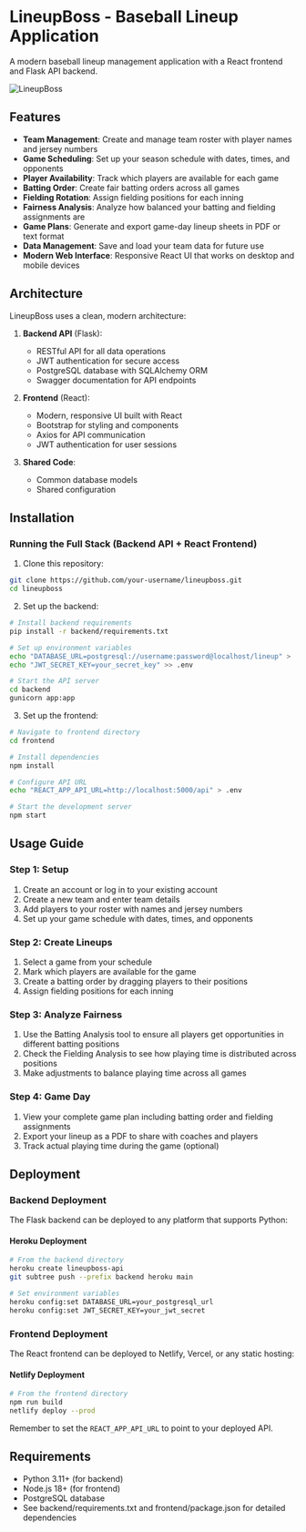 # LineupBoss - Baseball Lineup Application

A modern baseball lineup management application with a React frontend and Flask API backend.

![LineupBoss](https://github.com/your-username/lineupboss/raw/main/screenshot.png)

## Features

- **Team Management**: Create and manage team roster with player names and jersey numbers
- **Game Scheduling**: Set up your season schedule with dates, times, and opponents
- **Player Availability**: Track which players are available for each game
- **Batting Order**: Create fair batting orders across all games
- **Fielding Rotation**: Assign fielding positions for each inning
- **Fairness Analysis**: Analyze how balanced your batting and fielding assignments are
- **Game Plans**: Generate and export game-day lineup sheets in PDF or text format
- **Data Management**: Save and load your team data for future use
- **Modern Web Interface**: Responsive React UI that works on desktop and mobile devices

## Architecture

LineupBoss uses a clean, modern architecture:

1. **Backend API** (Flask):
   - RESTful API for all data operations
   - JWT authentication for secure access
   - PostgreSQL database with SQLAlchemy ORM
   - Swagger documentation for API endpoints

2. **Frontend** (React):
   - Modern, responsive UI built with React
   - Bootstrap for styling and components
   - Axios for API communication
   - JWT authentication for user sessions

3. **Shared Code**:
   - Common database models
   - Shared configuration

## Installation

### Running the Full Stack (Backend API + React Frontend)

1. Clone this repository:
```bash
git clone https://github.com/your-username/lineupboss.git
cd lineupboss
```

2. Set up the backend:
```bash
# Install backend requirements
pip install -r backend/requirements.txt

# Set up environment variables
echo "DATABASE_URL=postgresql://username:password@localhost/lineup" > .env
echo "JWT_SECRET_KEY=your_secret_key" >> .env

# Start the API server
cd backend
gunicorn app:app
```

3. Set up the frontend:
```bash
# Navigate to frontend directory
cd frontend

# Install dependencies
npm install

# Configure API URL
echo "REACT_APP_API_URL=http://localhost:5000/api" > .env

# Start the development server
npm start
```

## Usage Guide

### Step 1: Setup
1. Create an account or log in to your existing account
2. Create a new team and enter team details
3. Add players to your roster with names and jersey numbers
4. Set up your game schedule with dates, times, and opponents

### Step 2: Create Lineups
1. Select a game from your schedule
2. Mark which players are available for the game
3. Create a batting order by dragging players to their positions
4. Assign fielding positions for each inning

### Step 3: Analyze Fairness
1. Use the Batting Analysis tool to ensure all players get opportunities in different batting positions
2. Check the Fielding Analysis to see how playing time is distributed across positions
3. Make adjustments to balance playing time across all games

### Step 4: Game Day
1. View your complete game plan including batting order and fielding assignments
2. Export your lineup as a PDF to share with coaches and players
3. Track actual playing time during the game (optional)

## Deployment

### Backend Deployment
The Flask backend can be deployed to any platform that supports Python:

#### Heroku Deployment
```bash
# From the backend directory
heroku create lineupboss-api
git subtree push --prefix backend heroku main

# Set environment variables
heroku config:set DATABASE_URL=your_postgresql_url
heroku config:set JWT_SECRET_KEY=your_jwt_secret
```

### Frontend Deployment
The React frontend can be deployed to Netlify, Vercel, or any static hosting:

#### Netlify Deployment
```bash
# From the frontend directory
npm run build
netlify deploy --prod
```
Remember to set the `REACT_APP_API_URL` to point to your deployed API.

## Requirements

- Python 3.11+ (for backend)
- Node.js 18+ (for frontend)
- PostgreSQL database
- See backend/requirements.txt and frontend/package.json for detailed dependencies